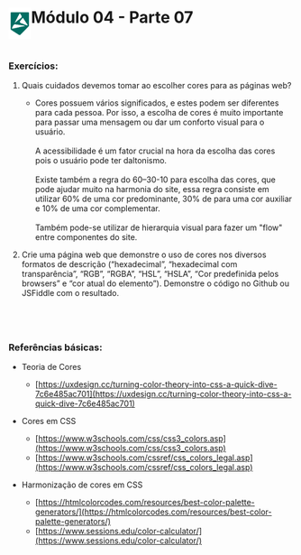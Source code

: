 <div display="flex">
    <img src="../assets/imgs/alpha-logo.png" width="40px" align="left"/>
    <h1>Módulo 04 - Parte 07</h1>
</div>

&nbsp;
### Exercícios:

1. Quais cuidados devemos tomar ao escolher cores para as páginas web?
    - Cores possuem vários significados, e estes podem ser diferentes para cada pessoa. Por isso, a escolha de cores é muito importante para passar uma mensagem ou dar um conforto visual para o usuário.<br><br>
    A acessibilidade é um fator crucial na hora da escolha das cores pois o usuário pode ter daltonismo.<br><br>
    Existe também a regra do 60–30-10 para escolha das cores, que pode ajudar muito na harmonia do site, essa regra consiste em utilizar 60% de uma cor predominante, 30% de para uma cor auxiliar e 10% de uma cor complementar.<br><br>
    Também pode-se utilizar de hierarquia visual para fazer um "flow" entre componentes do site.

1. Crie uma página web que demonstre o uso de cores nos diversos formatos de descrição (“hexadecimal”, “hexadecimal com transparência”, “RGB”, “RGBA”, “HSL”, “HSLA”, “Cor predefinida pelos browsers” e “cor atual do elemento”). Demonstre o código no Github ou JSFiddle com o resultado.

&nbsp;
---

### Referências básicas:

- Teoria de Cores
    - [https://uxdesign.cc/turning-color-theory-into-css-a-quick-dive-7c6e485ac701](https://uxdesign.cc/turning-color-theory-into-css-a-quick-dive-7c6e485ac701)
    
- Cores em CSS
    - [https://www.w3schools.com/css/css3_colors.asp](https://www.w3schools.com/css/css3_colors.asp)
    - [https://www.w3schools.com/cssref/css_colors_legal.asp](https://www.w3schools.com/cssref/css_colors_legal.asp)
    
- Harmonização de cores em CSS
    - [https://htmlcolorcodes.com/resources/best-color-palette-generators/](https://htmlcolorcodes.com/resources/best-color-palette-generators/)
    - [https://www.sessions.edu/color-calculator/](https://www.sessions.edu/color-calculator/)